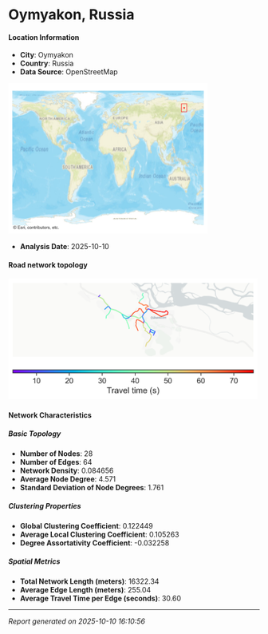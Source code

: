 # Oymyakon, Russia

#### Location Information

- **City**: Oymyakon
- **Country**: Russia
- **Data Source**: OpenStreetMap
<img src="Oymyakon_location.png" alt="Oymyakon Location Map" width="400" />

- **Analysis Date**: 2025-10-10

#### Road network topology

<img src="Oymyakon_network_map.png" alt="Oymyakon Road Network Map" width="500"/>

#### Network Characteristics

##### Basic Topology

- **Number of Nodes**: 28
- **Number of Edges**: 64
- **Network Density**: 0.084656
- **Average Node Degree**: 4.571
- **Standard Deviation of Node Degrees**: 1.761

##### Clustering Properties

- **Global Clustering Coefficient**: 0.122449
- **Average Local Clustering Coefficient**: 0.105263
- **Degree Assortativity Coefficient**: -0.032258

##### Spatial Metrics

- **Total Network Length (meters)**: 16322.34
- **Average Edge Length (meters)**: 255.04
- **Average Travel Time per Edge (seconds)**: 30.60

---
*Report generated on 2025-10-10 16:10:56*
